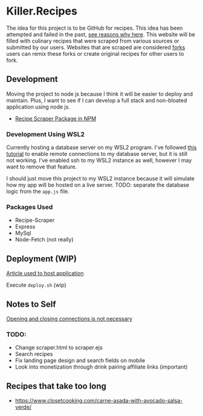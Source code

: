 # Killer.Recipes
The idea for this project is to be GitHub for recipes. This idea has been attempted and failed in the past, [see reasons why here]("https://google.com"). This website will be filled with culinary recipes that were scraped from various sources or submitted by our users. Websites that are scraped are considered [forks]("https://docs.github.com/en/github/collaborating-with-pull-requests/working-with-forks/about-forks") users can remix these forks or create original recipes for other users to fork.

## Development
Moving the project to node js because I think it will be easier to deploy and maintain. Plus, I want to see if I can develop a full stack and non-bloated application using node js.
    
* [Recipe Scraper Package in NPM](https://www.npmjs.com/package/recipe-scraper) 

### Development Using WSL2
Currently hosting a database server on my WSL2 program. I've followed [this tutorial](https://www.digitalocean.com/community/tutorials/how-to-allow-remote-access-to-mysql) to enable remote connections to my database server, but it is still not working. I've enabled ssh to my WSL2 instance as well, however I may want to remove that feature.


I should just move this project to my WSL2 instance because it will simulate how my app will be hosted on a live server. 
TODO: separate the database logic from the `app.js` file.

### Packages Used
* Recipe-Scraper
* Express
* MySql
* Node-Fetch (not really)

## Deployment (WIP)
[Article used to host application](https://www.digitalocean.com/community/tutorials/how-to-set-up-a-node-js-application-for-production-on-debian-9)

Execute `deploy.sh` (wip)

## Notes to Self
[Opening and closing connections is not necessary](https://stackoverflow.com/questions/14087924/cannot-enqueue-handshake-after-invoking-quit)

### TODO:
* Change scraper.html to scraper.ejs
* Search recipes
* Fix landing page design and search fields on mobile 
* Look into monetization through drink pairing affiliate links (important)

## Recipes that take too long
* https://www.closetcooking.com/carne-asada-with-avocado-salsa-verde/



